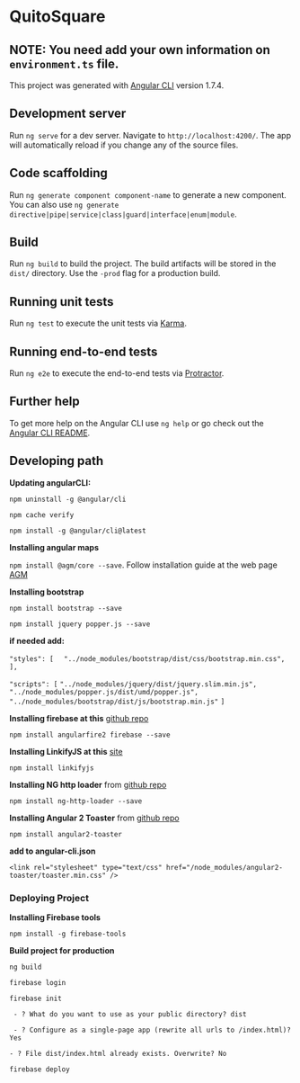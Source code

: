 # QuitoSquare

## NOTE: You need add your own information on `environment.ts` file.

This project was generated with [Angular CLI](https://github.com/angular/angular-cli) version 1.7.4.

## Development server

Run `ng serve` for a dev server. Navigate to `http://localhost:4200/`. The app will automatically reload if you change any of the source files.

## Code scaffolding

Run `ng generate component component-name` to generate a new component. You can also use `ng generate directive|pipe|service|class|guard|interface|enum|module`.

## Build

Run `ng build` to build the project. The build artifacts will be stored in the `dist/` directory. Use the `-prod` flag for a production build.

## Running unit tests

Run `ng test` to execute the unit tests via [Karma](https://karma-runner.github.io).

## Running end-to-end tests

Run `ng e2e` to execute the end-to-end tests via [Protractor](http://www.protractortest.org/).

## Further help

To get more help on the Angular CLI use `ng help` or go check out the [Angular CLI README](https://github.com/angular/angular-cli/blob/master/README.md).

## Developing path
**Updating angularCLI:**

`npm uninstall -g @angular/cli`

`npm cache verify`

`npm install -g @angular/cli@latest`

**Installing angular maps**

`npm install @agm/core --save`. Follow installation guide at the web page [AGM](https://angular-maps.com/)

**Installing bootstrap**

`npm install bootstrap --save`

`npm install jquery popper.js --save`

**if needed add:**

`"styles": [`
`  "../node_modules/bootstrap/dist/css/bootstrap.min.css",`
`],`

`"scripts": [`
  `"../node_modules/jquery/dist/jquery.slim.min.js",`
  `"../node_modules/popper.js/dist/umd/popper.js",`
  `"../node_modules/bootstrap/dist/js/bootstrap.min.js"`
`]`


**Installing firebase at this** [github repo](https://github.com/angular/angularfire2/blob/master/docs/install-and-setup.md)

`npm install angularfire2 firebase --save`

**Installing LinkifyJS at this** [site](http://soapbox.github.io/linkifyjs/docs/)

`npm install linkifyjs`

**Installing NG http loader** from [github repo](https://github.com/mpalourdio/ng-http-loader)

`npm install ng-http-loader --save`

**Installing Angular 2 Toaster** from [github repo](https://github.com/stabzs/Angular2-Toaster)

`npm install angular2-toaster`

**add to angular-cli.json**

`<link rel="stylesheet" type="text/css" href="/node_modules/angular2-toaster/toaster.min.css" />`

### Deploying Project
**Installing Firebase tools**

`npm install -g firebase-tools`

**Build project for production**

`ng build`

`firebase login`

`firebase init`

` - ? What do you want to use as your public directory? dist`

` - ? Configure as a single-page app (rewrite all urls to /index.html)? Yes`

`- ? File dist/index.html already exists. Overwrite? No`

`firebase deploy`
